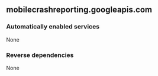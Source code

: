## mobilecrashreporting.googleapis.com

### Automatically enabled services

None

### Reverse dependencies

None
